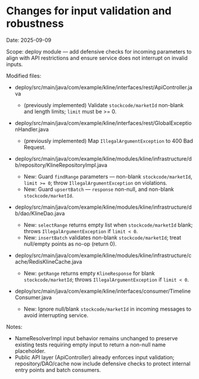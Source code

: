 # Changes for input validation and robustness

Date: 2025-09-09

Scope: deploy module — add defensive checks for incoming parameters to align with API restrictions and ensure service does not interrupt on invalid inputs.

Modified files:

- deploy/src/main/java/com/example/kline/interfaces/rest/ApiController.java
  - (previously implemented) Validate `stockcode/marketId` non-blank and length limits; `limit` must be >= 0.

- deploy/src/main/java/com/example/kline/interfaces/rest/GlobalExceptionHandler.java
  - (previously implemented) Map `IllegalArgumentException` to 400 Bad Request.

- deploy/src/main/java/com/example/kline/modules/kline/infrastructure/db/repository/KlineRepositoryImpl.java
  - New: Guard `findRange` parameters — non-blank `stockcode/marketId`, `limit >= 0`; throw `IllegalArgumentException` on violations.
  - New: Guard `upsertBatch` — `response` non-null, and non-blank `stockcode/marketId`.

- deploy/src/main/java/com/example/kline/modules/kline/infrastructure/db/dao/KlineDao.java
  - New: `selectRange` returns empty list when `stockcode/marketId` blank; throws `IllegalArgumentException` if `limit < 0`.
  - New: `insertBatch` validates non-blank `stockcode/marketId`; treat null/empty points as no-op (return 0).

- deploy/src/main/java/com/example/kline/modules/kline/infrastructure/cache/RedisKlineCache.java
  - New: `getRange` returns empty `KlineResponse` for blank `stockcode/marketId`; throws `IllegalArgumentException` if `limit < 0`.

- deploy/src/main/java/com/example/kline/interfaces/consumer/TimelineConsumer.java
  - New: Ignore null/blank `stockcode/marketId` in incoming messages to avoid interrupting service.

Notes:
- NameResolverImpl input behavior remains unchanged to preserve existing tests requiring empty input to return a non-null name placeholder.
- Public API layer (ApiController) already enforces input validation; repository/DAO/cache now include defensive checks to protect internal entry points and batch consumers.

